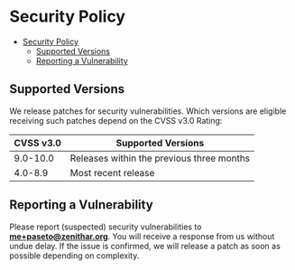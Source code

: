 # Security Policy

- [Security Policy](#security-policy)
  - [Supported Versions](#supported-versions)
  - [Reporting a Vulnerability](#reporting-a-vulnerability)

## Supported Versions

We release patches for security vulnerabilities. Which versions are eligible
receiving such patches depend on the CVSS v3.0 Rating:

| CVSS v3.0 | Supported Versions                        |
| --------- | ----------------------------------------- |
| 9.0-10.0  | Releases within the previous three months |
| 4.0-8.9   | Most recent release                       |

## Reporting a Vulnerability

Please report (suspected) security vulnerabilities to
**[me+paseto@zenithar.org](mailto:me+paseto@zenithar.org)**. You will
receive a response from us without undue delay. If the issue is confirmed,
we will release a patch as soon as possible depending on complexity.
